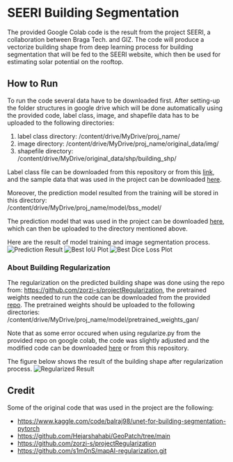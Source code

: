 # SEERI Building Segmentation

The provided Google Colab code is the result from the project SEERI, a collaboration between Braga Tech. and GIZ. The code will produce a vectorize building shape from deep learning process for building segmentation that will be fed to the SEERI website, which then be used for estimating solar potential on the rooftop. 

## How to Run

To run the code several data have to be downloaded first. After setting-up the folder structures in google drive which will be done automatically using the provided code, label class, image, and shapefile data has to be uploaded to the following directories:
1. label class directory: /content/drive/MyDrive/proj_name/
2. image directory: /content/drive/MyDrive/proj_name/original_data/img/
3. shapefile directory: /content/drive/MyDrive/original_data/shp/building_shp/

Label class file can be downloaded from this repository or from this [link](https://drive.google.com/file/d/1UpdSPBQbY9ZdyrcQzbrwFNcjvFXcBW8x/view?usp=sharing), and the sample data that was used in the project can be downloaded [here](https://drive.google.com/drive/folders/1lxkiN0ZqubMTWKUh7H6sy_wzHIaxgPmT?usp=sharing).

Moreover, the prediction model resulted from the training will be stored in this directory: <br /> /content/drive/MyDrive/proj_name/model/bss_model/ <br />

The prediction model that was used in the project can be downloaded [here](https://drive.google.com/drive/folders/1dweq_9_x8r_Hb6iXJpC3YqypLZjMdZP4?usp=sharing), which can then be uploaded to the directory mentioned above. 

Here are the result of model training and image segmentation process. 
![Prediction Result](https://github.com/widifadi/SEERI-Building_Segmentation/assets/82517622/650b430b-7454-4078-a5af-6a5edf923a04)
![Best IoU Plot](https://github.com/widifadi/SEERI-Building_Segmentation/assets/82517622/34f2b996-3a0a-49ae-b616-43d4b5e1d87f)
![Best Dice Loss Plot](https://github.com/widifadi/SEERI-Building_Segmentation/assets/82517622/4bfa6feb-d445-4893-83d4-1ccefe3d81d9)


### About Building Regularization

The regularization on the predicted building shape was done using the repo from: https://github.com/zorzi-s/projectRegularization, the pretrained weights needed to run the code can be downloaded from the provided [repo](https://drive.google.com/drive/folders/1IPrDpvFq9ODW7UtPAJR_T-gGzxDat_uu). The pretrained weights should be uploaded to the following directories: <br /> /content/drive/MyDrive/proj_name/model/pretrained_weights_gan/ <br />

Note that as some error occured when using regularize.py from the provided repo on google colab, the code was slightly adjusted and the modified code can be downloaded [here](https://drive.google.com/drive/folders/1LVSCoZ6nrpqBzJOb941p85l_ySJrPY4K?usp=sharing) or from this repository. 

The figure below shows the result of the building shape after regularization process.
![Regularized Result](https://github.com/widifadi/SEERI-Building_Segmentation/assets/82517622/a0effe42-dfe7-4aa6-80e7-2556b2c9670a)


## Credit 

Some of the original code that was used in the project are the following: 
* https://www.kaggle.com/code/balraj98/unet-for-building-segmentation-pytorch
* https://github.com/Hejarshahabi/GeoPatch/tree/main
* https://github.com/zorzi-s/projectRegularization
* https://github.com/s1m0nS/mapAI-regularization.git
